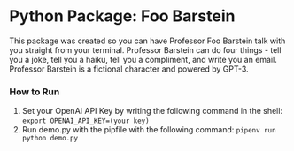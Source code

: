 # Python Package: Foo Barstein

This package was created so you can have Professor Foo Barstein talk with you straight from your terminal. Professor Barstein can do four things - tell you a joke, tell you a haiku, tell you a compliment, and write you an email. Professor Barstein is a fictional character and powered by GPT-3.

### How to Run
1. Set your OpenAI API Key by writing the following command in the shell:
```export OPENAI_API_KEY=(your key)```
2. Run demo.py with the pipfile with the following command:
```pipenv run python demo.py```